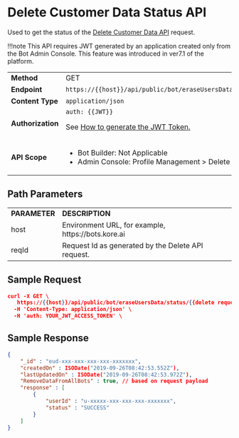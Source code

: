 
# Delete Customer Data Status API

Used to get the status of the [Delete Customer Data API](../delete-customer-data) request.

!!!note
    This API requires JWT generated by an application created only from the Bot Admin Console. This feature was introduced in ver7.1 of the platform.


<table>
  <tr>
   <td><strong>Method</strong>
   </td>
   <td>GET
   </td>
  </tr>
  <tr>
   <td><strong>Endpoint</strong>
   </td>
   <td><code>https://{{host}}/api/public/bot/eraseUsersData/status/:reqId</code>
   </td>
  </tr>
  <tr>
   <td><strong>Content Type</strong>
   </td>
   <td><code>application/json</code>
   </td>
  </tr>
  <tr>
   <td><strong>Authorization</strong>
   </td>
   <td><code>auth: {{JWT}}</code>
<p>
See <a href="Delete Customer Data Status API">How to generate the JWT Token.</a>
   </td>
  </tr>
  <tr>
   <td><strong>API Scope</strong>
   </td>
   <td>
<ul>

<li>Bot Builder: Not Applicable

<li>Admin Console: Profile Management > Delete Users Data
</li>
</ul>
   </td>
  </tr>
</table>


 


## Path Parameters


<table>
  <tr>
   <td><strong>PARAMETER</strong>
   </td>
   <td><strong>DESCRIPTION</strong>
   </td>
  </tr>
  <tr>
   <td>host
   </td>
   <td>Environment URL, for example, https://bots.kore.ai
   </td>
  </tr>
  <tr>
   <td>reqId
   </td>
   <td>Request Id as generated by the Delete API request.
   </td>
  </tr>
</table>


 


## Sample Request


```json
curl -X GET \
   https://{{host}}/api/public/bot/eraseUsersData/status/{{delete request Id}}\
  -H 'Content-Type: application/json' \
  -H 'auth: YOUR_JWT_ACCESS_TOKEN' \
```


 


## Sample Response


```json
{
    "_id" : "eud-xxx-xxx-xxx-xxx-xxxxxxx",
    "createdOn" : ISODate("2019-09-26T08:42:53.552Z"),
    "lastUpdatedOn" : ISODate("2019-09-26T08:42:53.972Z"),
    "RemoveDataFromAllBots" : true, // based on request payload
    "response" : [ 
        {
            "userId" : "u-xxxxx-xxx-xxx-xxx-xxxxxxx",
            "status" : "SUCCESS"
        }
    ]
}
```